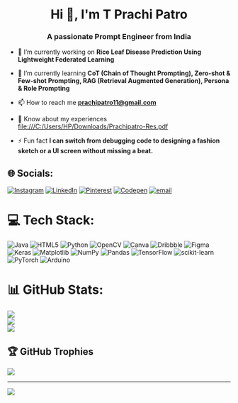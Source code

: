 <h1 align="center">Hi 👋, I'm T Prachi Patro</h1>
<h3 align="center">A passionate Prompt Engineer from India</h3>

- 🔭 I’m currently working on **Rice Leaf Disease Prediction Using Lightweight Federated Learning**

- 🌱 I’m currently learning **CoT (Chain of Thought Prompting), Zero-shot & Few-shot Prompting, RAG (Retrieval Augmented Generation), Persona & Role Prompting**

- 📫 How to reach me **prachipatro11@gmail.com**

- 📄 Know about my experiences [file:///C:/Users/HP/Downloads/Prachipatro-Res.pdf](file:///C:/Users/HP/Downloads/Prachipatro-Res.pdf)

- ⚡ Fun fact **I can switch from debugging code to designing a fashion sketch or a UI screen without missing a beat.**


## 🌐 Socials:
[![Instagram](https://img.shields.io/badge/Instagram-%23E4405F.svg?logo=Instagram&logoColor=white)](https://instagram.com/___prachi11___) [![LinkedIn](https://img.shields.io/badge/LinkedIn-%230077B5.svg?logo=linkedin&logoColor=white)](https://linkedin.com/in/patroprachi) [![Pinterest](https://img.shields.io/badge/Pinterest-%23E60023.svg?logo=Pinterest&logoColor=white)](https://pinterest.com/prachipatro11) [![Codepen](https://img.shields.io/badge/Codepen-000000?logo=codepen&logoColor=white)](https://codepen.io/prachipatro11) [![email](https://img.shields.io/badge/Email-D14836?logo=gmail&logoColor=white)](mailto:prachipatro11@gmail.com) 

# 💻 Tech Stack:
![Java](https://img.shields.io/badge/java-%23ED8B00.svg?style=for-the-badge&logo=openjdk&logoColor=white) ![HTML5](https://img.shields.io/badge/html5-%23E34F26.svg?style=for-the-badge&logo=html5&logoColor=white) ![Python](https://img.shields.io/badge/python-3670A0?style=for-the-badge&logo=python&logoColor=ffdd54) ![OpenCV](https://img.shields.io/badge/opencv-%23white.svg?style=for-the-badge&logo=opencv&logoColor=white) ![Canva](https://img.shields.io/badge/Canva-%2300C4CC.svg?style=for-the-badge&logo=Canva&logoColor=white) ![Dribbble](https://img.shields.io/badge/Dribbble-EA4C89?style=for-the-badge&logo=dribbble&logoColor=white) ![Figma](https://img.shields.io/badge/figma-%23F24E1E.svg?style=for-the-badge&logo=figma&logoColor=white) ![Keras](https://img.shields.io/badge/Keras-%23D00000.svg?style=for-the-badge&logo=Keras&logoColor=white) ![Matplotlib](https://img.shields.io/badge/Matplotlib-%23ffffff.svg?style=for-the-badge&logo=Matplotlib&logoColor=black) ![NumPy](https://img.shields.io/badge/numpy-%23013243.svg?style=for-the-badge&logo=numpy&logoColor=white) ![Pandas](https://img.shields.io/badge/pandas-%23150458.svg?style=for-the-badge&logo=pandas&logoColor=white) ![TensorFlow](https://img.shields.io/badge/TensorFlow-%23FF6F00.svg?style=for-the-badge&logo=TensorFlow&logoColor=white) ![scikit-learn](https://img.shields.io/badge/scikit--learn-%23F7931E.svg?style=for-the-badge&logo=scikit-learn&logoColor=white) ![PyTorch](https://img.shields.io/badge/PyTorch-%23EE4C2C.svg?style=for-the-badge&logo=PyTorch&logoColor=white) ![Arduino](https://img.shields.io/badge/-Arduino-00979D?style=for-the-badge&logo=Arduino&logoColor=white)
# 📊 GitHub Stats:
![](https://github-readme-stats.vercel.app/api?username=prachipatro11&theme=dark&hide_border=false&include_all_commits=false&count_private=false)<br/>
![](https://nirzak-streak-stats.vercel.app/?user=prachipatro11&theme=dark&hide_border=false)<br/>
![](https://github-readme-stats.vercel.app/api/top-langs/?username=prachipatro11&theme=dark&hide_border=false&include_all_commits=false&count_private=false&layout=compact)

## 🏆 GitHub Trophies
![](https://github-profile-trophy.vercel.app/?username=prachipatro11&theme=radical&no-frame=true&no-bg=false&margin-w=4)

---
[![](https://visitcount.itsvg.in/api?id=prachipatro11&icon=0&color=6)](https://visitcount.itsvg.in)

<!-- Proudly created with GPRM ( https://gprm.itsvg.in ) -->
